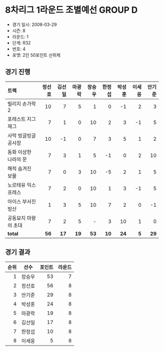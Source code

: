 # 8차리그 1라운드 조별예선 GROUP D

- 경기 일시: 2008-03-29
- 시즌: 8
- 라운드: 1
- 단계: R32
- 번호: 4
- 포맷: 2인 50포인트 선취제





## 경기 진행

| 트랙 | 정선호 | 김선일 | 마광락 | 장승우 | 한정섭 | 박성훈 | 이세웅 | 안기준 |
|:---|---:|---:|---:|---:|---:|---:|---:|---:|
| 빌리지 손가락 2 | 10 | 7 | 5 | 1 | 0 | -1 | 2 | 3 |
| 포레스트 지그재그 | 7 | 1 | 0 | 10 | 2 | 3 | -1 | 5 |
| 사막 빙글빙글 공사장 | 10 | -1 | 0 | 7 | 3 | 5 | 1 | 2 |
| 동화 이상한 나라의 문 | 7 | 3 | 1 | 5 | -1 | 0 | 2 | 10 |
| 해적 숨겨진 보물 | 7 | 0 | 3 | 10 | -5 | 2 | 1 | 5 |
| 노르테유 익스프레스 | 7 | 2 | 0 | 10 | 1 | 3 | -1 | 5 |
| 아이스 부서진 빙산 | 1 | 3 | 5 | 10 | 7 | 2 | 0 | -1 |
| 공동묘지 마왕의 초대 | 7 | 2 | 5 | - | 3 | 10 | 1 | 0 |
| __total__ | __56__ | __17__ | __19__ | __53__ | __10__ | __24__ | __5__ | __29__ |




## 경기 결과

| 순위 | 선수 | 포인트 | 라운드 |
|---:|:---:|---:|---:|
| 1 | 장승우 | 53 | 7 |
| 2 | 정선호 | 56 | 8 |
| 3 | 안기준 | 29 | 8 |
| 4 | 박성훈 | 24 | 8 |
| 5 | 마광락 | 19 | 8 |
| 6 | 김선일 | 17 | 8 |
| 7 | 한정섭 | 10 | 8 |
| 8 | 이세웅 | 5 | 8 |

